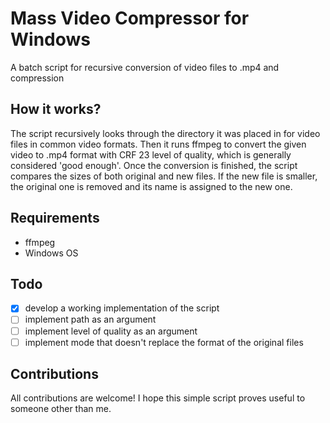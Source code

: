 # Mass Video Compressor for Windows
A batch script for recursive conversion of video files to .mp4 and compression

## How it works?
The script recursively looks through the directory it was placed in for video files in common video formats.
Then it runs ffmpeg to convert the given video to .mp4 format with CRF 23 level of quality, which is generally considered 'good enough'.
Once the conversion is finished, the script compares the sizes of both original and new files. If the new file is smaller, the original one is removed and its name is assigned to the new one.

## Requirements
- ffmpeg
- Windows OS

## Todo
- [x] develop a working implementation of the script
- [ ] implement path as an argument
- [ ] implement level of quality as an argument
- [ ] implement mode that doesn't replace the format of the original files

## Contributions
All contributions are welcome! I hope this simple script proves useful to someone other than me.
